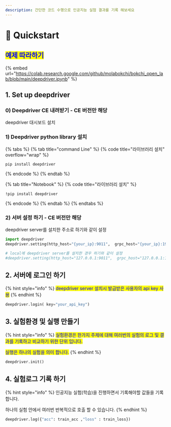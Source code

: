 ```yaml
---
description: 간단한 코드 수행으로 인공지능 실험 결과를 기록 해보세요
---
```


# 🚀 Quickstart

## <mark style="color:blue;">예제 따라하기</mark>

{% embed url="https://colab.research.google.com/github/molabokchi/bokchi_open_lab/blob/main/deepdriver.ipynb" %}

## 1. Set up deepdriver

### 0) Deepdriver CE 내려받기 - CE 버전만 해당

deepdriver 대시보드 설치

### 1) Deepdriver python library 설치

{% tabs %}
{% tab title="command Line" %}
{% code title="라이브러리 설치" overflow="wrap" %}
```
pip install deepdriver
```
{% endcode %}
{% endtab %}

{% tab title="Notebook" %}
{% code title="라이브러리 설치" %}
```
!pip install deepdriver
```
{% endcode %}
{% endtab %}
{% endtabs %}

### 2) 서버 설정 하기 - CE 버전만 해당

deepdriver server를 설치한 주소로 하기와 같이 설정

```python
import deepdriver
deepdriver.setting(http_host="{your_ip}:9011",  grpc_host="{your_ip}:19051")

# local에 deepdriver server를 설치한 경우 하기와 같이 설정
#deepdriver.setting(http_host="127.0.0.1:9011",  grpc_host="127.0.0.1:19051")
```

## 2. 서버에 로그인 하기

{% hint style="info" %}
<mark style="color:blue;">deepdriver server 설치시 발급받은 사용자의 api key 사용</mark>
{% endhint %}

```python
deepdriver.login( key="your_api_key")
```

## 3. 실험환경 및 실행 만들기

{% hint style="info" %}
<mark style="color:blue;">실험환경은 한가지 주제에 대해 여러번의 실험의 로그 및 결과를 기록하고 비교하기 위한 단위 입니다.</mark>

<mark style="color:blue;">실행은 하나의 실험을 의미 합니다.</mark>
{% endhint %}

```python
deepdriver.init()
```

## 4. 실험로그 기록 하기

{% hint style="info" %}
인공지능 실험(학습)을 진행하면서 기록해야할 값들을 기록 합니다.

하나의 실험 안에서 여러번 반복적으로 호출 할 수 있습니다.
{% endhint %}

```python
deepdriver.log({"acc": train_acc ,"loss" : train_loss})
```
